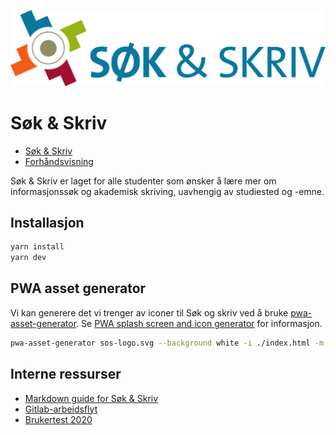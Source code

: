 ![Søk & Skriv](./docs/.vuepress/public/sos-logo.svg)

# Søk & Skriv

* [Søk & Skriv](https://sokogskriv.no)
* [Forhåndsvisning](sok-og-skriv-gitlab-io.tarjelavik.vercel.app)

Søk & Skriv er laget for alle studenter som ønsker å lære mer om informasjonssøk og akademisk skriving, uavhengig av studiested og -emne.

## Installasjon

```bash
yarn install
yarn dev
```

## PWA asset generator

Vi kan generere det vi trenger av iconer til Søk og skriv ved å bruke [pwa-asset-generator](https://github.com/onderceylan/pwa-asset-generator). Se [PWA splash screen and icon generator](https://itnext.io/pwa-splash-screen-and-icon-generator-a74ebb8a130) for informasjon.

```bash
pwa-asset-generator sos-logo.svg --background white -i ./index.html -m ./manifest.json
```

## Interne ressurser

* [Markdown guide for Søk & Skriv](https://sokogskriv.no/om/markdown-demo.html)
* [Gitlab-arbeidsflyt](https://sokogskriv.no/om/gitlab-arbeidsflyt.html)
* [Brukertest 2020](https://sokogskriv.no/om/brukertest.html)
